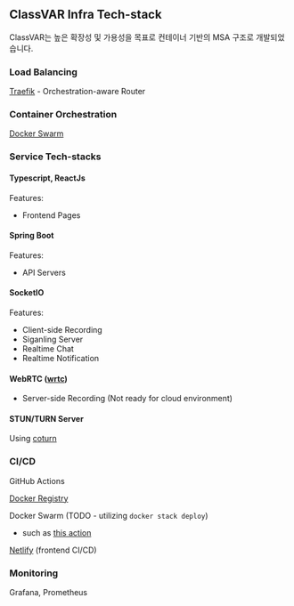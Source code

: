 ## ClassVAR Infra Tech-stack

ClassVAR는 높은 확장성 및 가용성을 목표로 컨테이너 기반의 MSA 구조로 개발되었습니다.

### Load Balancing

[Traefik](https://traefik.io/) - Orchestration-aware Router

### Container Orchestration

[Docker Swarm](https://docs.docker.com/engine/swarm/)

### Service Tech-stacks

#### Typescript, ReactJs

Features:
- Frontend Pages

#### Spring Boot

Features:
- API Servers

#### SocketIO

Features:
- Client-side Recording
- Siganling Server
- Realtime Chat
- Realtime Notification

#### WebRTC ([wrtc](https://github.com/node-webrtc/node-webrtc))
- Server-side Recording (Not ready for cloud environment)

#### STUN/TURN Server

Using [coturn](https://github.com/coturn/coturn)

### CI/CD

GitHub Actions

[Docker Registry](https://hub.docker.com/)

Docker Swarm (TODO - utilizing `docker stack deploy`)
- such as [this action](https://github.com/marketplace/actions/docker-deployment)

[Netlify](https://www.netlify.com/) (frontend CI/CD)

### Monitoring

Grafana, Prometheus